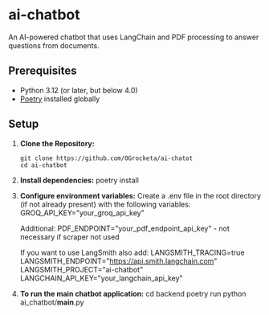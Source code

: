 # ai-chatbot

An AI-powered chatbot that uses LangChain and PDF processing to answer questions from documents.

## Prerequisites

- Python 3.12 (or later, but below 4.0)
- [Poetry](https://python-poetry.org/) installed globally

## Setup

1. **Clone the Repository:**

   ```shell
   git clone https://github.com/OGrocketa/ai-chatot
   cd ai-chatbot

2. **Install dependencies:**
    poetry install


3. **Configure environment variables:**
    Create a .env file in the root directory (if not already present) with the following variables:
    GROQ_API_KEY="your_groq_api_key"

    Additional:
    PDF_ENDPOINT="your_pdf_endpoint_api_key" - not necessary if scraper not used

    If you want to use LangSmith also add:
    LANGSMITH_TRACING=true
    LANGSMITH_ENDPOINT="https://api.smith.langchain.com"
    LANGSMITH_PROJECT="ai-chatbot"
    LANGCHAIN_API_KEY="your_langchain_api_key"

4. **To run the main chatbot application:**
    cd backend
    poetry run python ai_chatbot/__main__.py